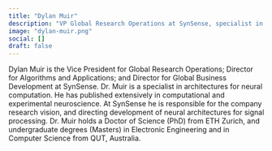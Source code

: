 ```yaml
---
title: "Dylan Muir"
description: "VP Global Research Operations at SynSense, specialist in neural computation architectures. Directs research vision and neural architecture development."
image: "dylan-muir.png"
social: []
draft: false
---
```

Dylan Muir is the Vice President for Global Research Operations; Director for Algorithms and Applications; and Director for Global Business Development at SynSense. Dr. Muir is a specialist in architectures for neural computation. He has published extensively in computational and experimental neuroscience. At SynSense he is responsible for the company research vision, and directing development of neural architectures for signal processing. Dr. Muir holds a Doctor of Science (PhD) from ETH Zurich, and undergraduate degrees (Masters) in Electronic Engineering and in Computer Science from QUT, Australia.
